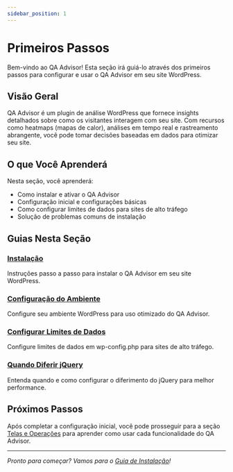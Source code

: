 ```yaml
---
sidebar_position: 1
---
```


# Primeiros Passos

Bem-vindo ao QA Advisor! Esta seção irá guiá-lo através dos primeiros passos para configurar e usar o QA Advisor em seu site WordPress.

## Visão Geral

QA Advisor é um plugin de análise WordPress que fornece insights detalhados sobre como os visitantes interagem com seu site. Com recursos como heatmaps (mapas de calor), análises em tempo real e rastreamento abrangente, você pode tomar decisões baseadas em dados para otimizar seu site.

## O que Você Aprenderá

Nesta seção, você aprenderá:

- Como instalar e ativar o QA Advisor
- Configuração inicial e configurações básicas
- Como configurar limites de dados para sites de alto tráfego
- Solução de problemas comuns de instalação

## Guias Nesta Seção

### [Instalação](/docs/user-manual/getting-started/installation)
Instruções passo a passo para instalar o QA Advisor em seu site WordPress.

### [Configuração do Ambiente](/docs/user-manual/getting-started/environment-setup)
Configure seu ambiente WordPress para uso otimizado do QA Advisor.

### [Configurar Limites de Dados](/docs/user-manual/getting-started/set-data-limit-wpconfig)
Configure limites de dados em wp-config.php para sites de alto tráfego.

### [Quando Diferir jQuery](/docs/user-manual/getting-started/when-defer-jquery)
Entenda quando e como configurar o diferimento do jQuery para melhor performance.

## Próximos Passos

Após completar a configuração inicial, você pode prosseguir para a seção [Telas e Operações](/docs/user-manual/screens-and-operations) para aprender como usar cada funcionalidade do QA Advisor.

---

*Pronto para começar? Vamos para o [Guia de Instalação](/docs/user-manual/getting-started/installation)!*
